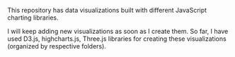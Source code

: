 This repository has data visualizations built with different JavaScript charting libraries.

I will keep adding new visualizations as soon as I create them. So far, I have used D3.js, highcharts.js, Three.js libraries for creating these visualizations (organized by respective folders).
